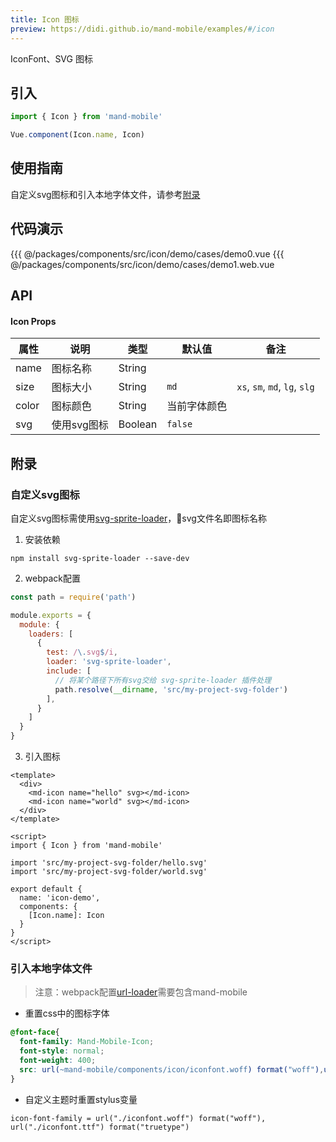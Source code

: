 ```yaml
---
title: Icon 图标
preview: https://didi.github.io/mand-mobile/examples/#/icon
---
```


IconFont、SVG 图标

## 引入

```javascript
import { Icon } from 'mand-mobile'

Vue.component(Icon.name, Icon)
```

## 使用指南

自定义svg图标和引入本地字体文件，请参考<a href="javascript:jumpAnchor('附录')">附录</a>

## 代码演示
<!-- DEMO -->
<MDDemoWrapper single>
{{{ @/packages/components/src/icon/demo/cases/demo0.vue
</MDDemoWrapper>

<MDDemoWrapper single>
{{{ @/packages/components/src/icon/demo/cases/demo1.web.vue
</MDDemoWrapper>



## API

#### Icon Props
|属性 | 说明 | 类型 | 默认值| 备注|
|----|-----|------|------|------|
|name|图标名称|String| | |
|size|图标大小|String|`md`|`xs`, `sm`, `md`, `lg`, `slg`|
|color|图标颜色|String|当前字体颜色||
|svg |使用svg图标|Boolean|`false`| |

## 附录

### 自定义svg图标


自定义svg图标需使用<a href="https://github.com/kisenka/svg-sprite-loader" target="_blank">svg-sprite-loader</a>，svg文件名即图标名称

1. 安装依赖

```shell
npm install svg-sprite-loader --save-dev
```

2. webpack配置

```javascript
const path = require('path')

module.exports = {
  module: {
    loaders: [
      {
        test: /\.svg$/i,
        loader: 'svg-sprite-loader',
        include: [
          // 将某个路径下所有svg交给 svg-sprite-loader 插件处理
          path.resolve(__dirname, 'src/my-project-svg-folder')
        ],
      }
    ]
  }
}
```
3. 引入图标

```vue
<template>
  <div>
    <md-icon name="hello" svg></md-icon>
    <md-icon name="world" svg></md-icon>
  </div>
</template>

<script>
import { Icon } from 'mand-mobile'

import 'src/my-project-svg-folder/hello.svg'
import 'src/my-project-svg-folder/world.svg'

export default {
  name: 'icon-demo',
  components: {
    [Icon.name]: Icon
  }
}
</script>
```

### 引入本地字体文件

> 注意：webpack配置[url-loader](https://github.com/webpack-contrib/url-loader)需要包含mand-mobile 

* 重置css中的图标字体  

```css
@font-face{
  font-family: Mand-Mobile-Icon;
  font-style: normal;
  font-weight: 400;
  src: url(~mand-mobile/components/icon/iconfont.woff) format("woff"),url(~mand-mobile/components/icon/iconfont.woff) format("truetype")
}
``` 

* 自定义主题时重置stylus变量

```stylus
icon-font-family = url("./iconfont.woff") format("woff"), url("./iconfont.ttf") format("truetype")
```